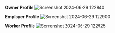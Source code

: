 **Owner Profile**
![Screenshot 2024-06-29 122840](https://github.com/skRahil06/A-CRM-APPLICATION-FOR-WHOLESALE-RICE-MILL/assets/110285265/d000f95a-f083-45d5-8fa5-522560881732)


**Employer Profile**
![Screenshot 2024-06-29 122900](https://github.com/skRahil06/A-CRM-APPLICATION-FOR-WHOLESALE-RICE-MILL/assets/110285265/1e0c0c44-2424-4438-9e6c-51624df5f1a2)


**Worker Profile**
![Screenshot 2024-06-29 122925](https://github.com/skRahil06/A-CRM-APPLICATION-FOR-WHOLESALE-RICE-MILL/assets/110285265/637ed1ed-e57d-44e3-9545-add594051b1e)
